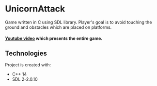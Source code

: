 # UnicornAttack
Game written in C using SDL library. Player's goal is to avoid touching the ground and obstacles which are placed on platforms.

#### [Youtube video](https://youtu.be/EhXrCVmK-C0) which presents the entire game.

## Technologies
Project is created with:
* C++ 14 
* SDL 2-2.0.10
